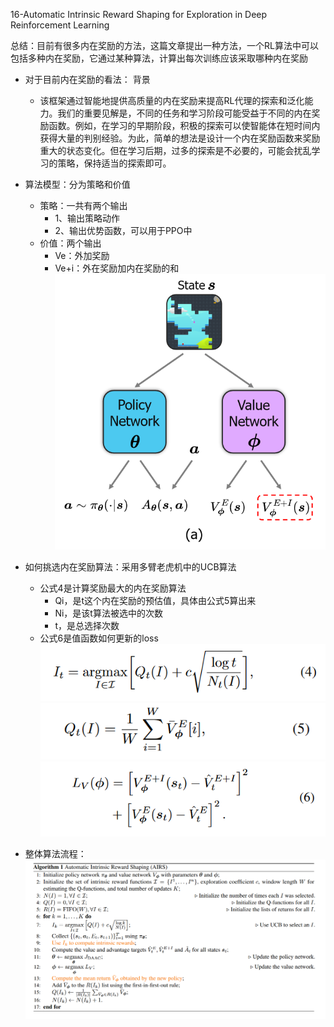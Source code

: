 16-Automatic Intrinsic Reward Shaping for Exploration in Deep Reinforcement Learning

总结：目前有很多内在奖励的方法，这篇文章提出一种方法，一个RL算法中可以包括多种内在奖励，它通过某种算法，计算出每次训练应该采取哪种内在奖励


- 对于目前内在奖励的看法： 背景
    - 该框架通过智能地提供高质量的内在奖励来提高RL代理的探索和泛化能力。我们的重要见解是，不同的任务和学习阶段可能受益于不同的内在奖励函数。例如，在学习的早期阶段，积极的探索可以使智能体在短时间内获得大量的判别经验。为此，简单的想法是设计一个内在奖励函数来奖励重大的状态变化。但在学习后期，过多的探索是不必要的，可能会扰乱学习的策略，保持适当的探索即可。

- 算法模型：分为策略和价值
    - 策略：一共有两个输出
        - 1、输出策略动作
        - 2、输出优势函数，可以用于PPO中
    - 价值：两个输出
        - Ve：外加奖励
        - Ve+i：外在奖励加内在奖励的和
![alt text](image-61.png)

- 如何挑选内在奖励算法：采用多臂老虎机中的UCB算法
    - 公式4是计算奖励最大的内在奖励算法
        - Qi，是t这个内在奖励的预估值，具体由公式5算出来
        - Ni，是该t算法被选中的次数
        - t，是总选择次数
    - 公式6是值函数如何更新的loss
    ![alt text](image-62.png)
    ![alt text](image-63.png)
    ![alt text](image-64.png)

- 整体算法流程：
![alt text](image-65.png)
